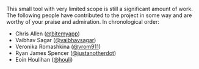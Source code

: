 This small tool with very limited scope is still a significant amount
of work. The following people have contributed to the project in some
way and are worthy of your praise and admiration. In chronological
order:

- Chris Allen ([@bitemyapp](https://github.com/bitemyapp))
- Vaibhav Sagar ([@vaibhavsagar](https://github.com/vaibhavsagar))
- Veronika Romashkina ([@vrom911](https://github.com/vrom911))
- Ryan James Spencer ([@justanotherdot](https://github.com/justanotherdot))
- Eoin Houlihan ([@houli](https://github.com/houli))
